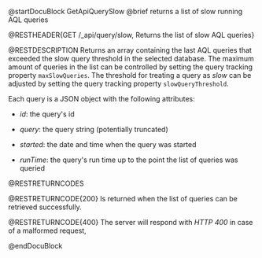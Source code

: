 
@startDocuBlock GetApiQuerySlow
@brief returns a list of slow running AQL queries

@RESTHEADER{GET /_api/query/slow, Returns the list of slow AQL queries}

@RESTDESCRIPTION
Returns an array containing the last AQL queries that exceeded the slow
query threshold in the selected database.
The maximum amount of queries in the list can be controlled by setting
the query tracking property `maxSlowQueries`. The threshold for treating
a query as *slow* can be adjusted by setting the query tracking property
`slowQueryThreshold`.

Each query is a JSON object with the following attributes:

- *id*: the query's id

- *query*: the query string (potentially truncated)

- *started*: the date and time when the query was started

- *runTime*: the query's run time up to the point the list of queries was
  queried

@RESTRETURNCODES

@RESTRETURNCODE{200}
Is returned when the list of queries can be retrieved successfully.

@RESTRETURNCODE{400}
The server will respond with *HTTP 400* in case of a malformed request,

@endDocuBlock

